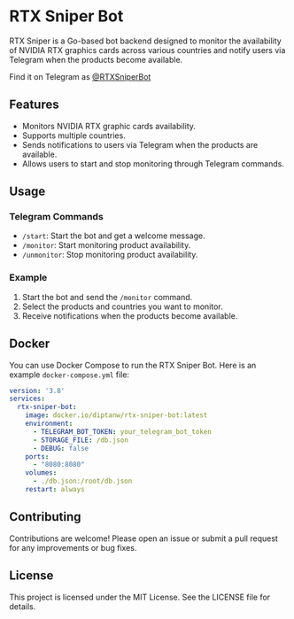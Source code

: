 # RTX Sniper Bot

RTX Sniper is a Go-based bot backend designed to monitor the availability of NVIDIA RTX graphics cards across various countries and notify users via Telegram when the products become available.

Find it on Telegram as [@RTXSniperBot](https://t.me/RTXSniperBot)

## Features

- Monitors NVIDIA RTX graphic cards availability.
- Supports multiple countries.
- Sends notifications to users via Telegram when the products are available.
- Allows users to start and stop monitoring through Telegram commands.

## Usage

### Telegram Commands

- `/start`: Start the bot and get a welcome message.
- `/monitor`: Start monitoring product availability.
- `/unmonitor`: Stop monitoring product availability.

### Example

1. Start the bot and send the `/monitor` command.
2. Select the products and countries you want to monitor.
3. Receive notifications when the products become available.

## Docker

You can use Docker Compose to run the RTX Sniper Bot. Here is an example `docker-compose.yml` file:

```yaml
version: '3.8'
services:
  rtx-sniper-bot:
    image: docker.io/diptanw/rtx-sniper-bot:latest
    environment:
      - TELEGRAM_BOT_TOKEN: your_telegram_bot_token
      - STORAGE_FILE: /db.json
      - DEBUG: false
    ports:
      - "8080:8080"
    volumes:
      - ./db.json:/root/db.json
    restart: always
```

## Contributing

Contributions are welcome! Please open an issue or submit a pull request for any improvements or bug fixes.

## License

This project is licensed under the MIT License. See the LICENSE file for details.
